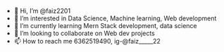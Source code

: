 - 👋 Hi, I’m @faiz2201
- 👀 I’m interested in Data Science, Machine learning, Web development
- 🌱 I’m currently learning Mern Stack development, data science
- 💞️ I’m looking to collaborate on Web dev projects
- 📫 How to reach me 6362519490, ig-@faiz_____22

<!---
faiz2201/faiz2201 is a ✨ special ✨ repository because its `README.md` (this file) appears on your GitHub profile.
You can click the Preview link to take a look at your changes.
--->
